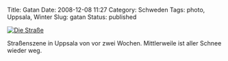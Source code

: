 Title: Gatan
Date: 2008-12-08 11:27
Category: Schweden
Tags: photo, Uppsala, Winter
Slug: gatan
Status: published

[![Die
Straße](/pic/gatsno_s.jpg "Die Straße")](/pic/gatsno_l.jpg)

Straßenszene in Uppsala von vor zwei Wochen. Mittlerweile ist aller
Schnee wieder weg.

